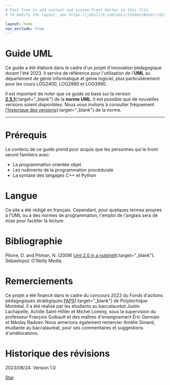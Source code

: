 ```yaml
---
# Feel free to add content and custom Front Matter to this file.
# To modify the layout, see https://jekyllrb.com/docs/themes/#overriding-theme-defaults

layout: home
nav_exclude: true
---
```

<!-- Place this tag in your head or just before your close body tag. -->
<script async defer src="https://buttons.github.io/buttons.js"></script>

# Guide UML

Ce guide a été élaboré dans le cadre d'un projet d'innovation pédagogique durant l'été 2023. Il servira de référence pour l'utilisation de l'**UML** au département de génie informatique et génie logiciel, plus particulièrement pour les cours LOG2400, LOG2990 et LOG3990.

Il est important de noter que ce guide se base sur la version [**2.5.1**](https://www.omg.org/spec/UML/2.5.1/About-UML){:target="\_blank"} de la **norme UML**. Il est possible que de nouvelles versions soient disponibles. Nous vous invitons à consulter fréquement [l'historique des versions](https://www.omg.org/spec/UML/2.5.1/About-UML#spec-versions){:target="\_blank"} de la norme.

---

# Prérequis

Le contenu de ce guide prend pour acquis que les personnes qui le liront seront familiers avec:

- La programmation orientée objet
- Les rudiments de la programmation procédurale
- La syntaxe des langages C++ et Python

# Langue

Ce site a été rédigé en français. Cependant, pour quelques termes propres à l'UML ou à des normes de programmation, l'emploi de l'anglais sera de mise pour faciliter la lecture.

<!--
# Open-source

Ce projet sera hébergé sur Github en accès libre à l'URL suivant: [Code-source](www.github.com){:target="\_blank"}
-->

# Bibliographie

Pilone, D. and Pitman, N. (2009) [Uml 2.0 in a nutshell](https://polymtl.on.worldcat.org/oclc/609840962){:target="\_blank"}. Sebastopol: O'Reilly Media.

# Remerciements

Ce projet a été financé dans le cadre du concours 2023 du Fonds d'actions pédagogiques stratégiques [FAPS](https://www.polymtl.ca/appui-pedagogique/fonds-dinnovation-pedagogique/fonds-dactions-pedagogiques-strategiques-faps-0){:target="\_blank"} de Polytechique Montréal.  Il a été réalisé par les étudiants au baccalauréat Justin Lachapelle, Achille Saint-Hillier et Michel Lominy, sous la supervision du professeur François Guibault et des maîtres d'enseignement Éric Germain et Nikolay Radoev.  Nous aimerions également remercier Amélie Simard, étudiante au baccalauréat, pour ses commentaires et suggestions d'améliorations.

# Historique des révisions

2023/08/24: Version 1.0


<!-- Place this tag where you want the button to render. -->
<a class="github-button" href="https://github.com/gigl-uml/Guide_uml_polymtl" data-icon="octicon-star" aria-label="Star Guide_uml on GitHub">Star</a>
